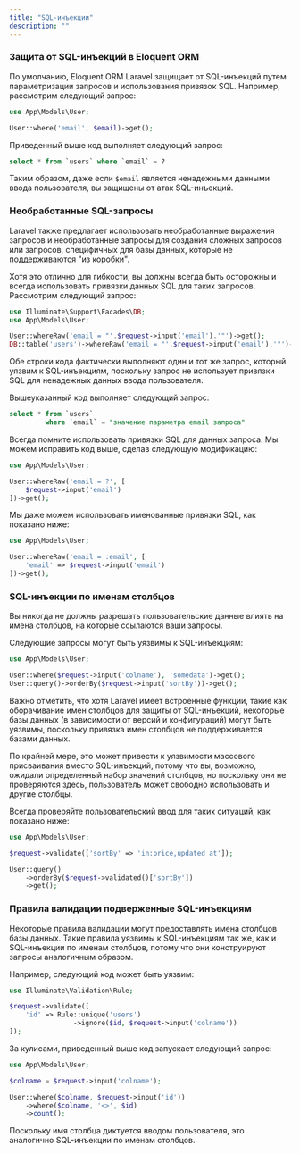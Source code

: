 ```yaml
---
title: "SQL-инъекции"
description: ""
---
```


### Защита от SQL-инъекций в Eloquent ORM

По умолчанию, Eloquent ORM Laravel защищает от SQL-инъекций путем параметризации запросов и использования привязок SQL. Например, рассмотрим следующий запрос:

```php
use App\Models\User;

User::where('email', $email)->get();
```

Приведенный выше код выполняет следующий запрос:

```sql
select * from `users` where `email` = ?
```

Таким образом, даже если `$email` является ненадежными данными ввода пользователя, вы защищены от атак SQL-инъекций.

### Необработанные SQL-запросы

Laravel также предлагает использовать необработанные выражения запросов и необработанные запросы для создания сложных запросов или запросов, специфичных для базы данных, которые не поддерживаются "из коробки".

Хотя это отлично для гибкости, вы должны всегда быть осторожны и всегда использовать привязки данных SQL для таких запросов. Рассмотрим следующий запрос:

```php
use Illuminate\Support\Facades\DB;
use App\Models\User;

User::whereRaw('email = "'.$request->input('email').'"')->get();
DB::table('users')->whereRaw('email = "'.$request->input('email').'"')->get();
```

Обе строки кода фактически выполняют один и тот же запрос, который уязвим к SQL-инъекциям, поскольку запрос не использует привязки SQL для ненадежных данных ввода пользователя.

Вышеуказанный код выполняет следующий запрос:

```sql
select * from `users` 
         where `email` = "значение параметра email запроса"
```

Всегда помните использовать привязки SQL для данных запроса. Мы можем исправить код выше, сделав следующую модификацию:

```php
use App\Models\User;

User::whereRaw('email = ?', [
    $request->input('email')
])->get();
```

Мы даже можем использовать именованные привязки SQL, как показано ниже:

```php
use App\Models\User;

User::whereRaw('email = :email', [
    'email' => $request->input('email')
])->get();
```

### SQL-инъекции по именам столбцов

Вы никогда не должны разрешать пользовательские данные влиять на имена столбцов, на которые ссылаются ваши запросы.

Следующие запросы могут быть уязвимы к SQL-инъекциям:

```php
use App\Models\User;

User::where($request->input('colname'), 'somedata')->get();
User::query()->orderBy($request->input('sortBy'))->get();
```

Важно отметить, что хотя Laravel имеет встроенные функции, такие как оборачивание имен столбцов для защиты от SQL-инъекций, некоторые базы данных (в зависимости от версий и конфигураций) могут быть уязвимы, поскольку привязка имен столбцов не поддерживается базами данных.

По крайней мере, это может привести к уязвимости массового присваивания вместо SQL-инъекций, потому что вы, возможно, ожидали определенный набор значений столбцов, но поскольку они не проверяются здесь, пользователь может свободно использовать и другие столбцы.

Всегда проверяйте пользовательский ввод для таких ситуаций, как показано ниже:

```php
use App\Models\User;

$request->validate(['sortBy' => 'in:price,updated_at']);

User::query()
    ->orderBy($request->validated()['sortBy'])
    ->get();
```

### Правила валидации подверженные SQL-инъекциям

Некоторые правила валидации могут предоставлять имена столбцов базы данных. Такие правила уязвимы к SQL-инъекциям так же, как и SQL-инъекции по именам столбцов, потому что они конструируют запросы аналогичным образом.

Например, следующий код может быть уязвим:

```php
use Illuminate\Validation\Rule;

$request->validate([
    'id' => Rule::unique('users')
                ->ignore($id, $request->input('colname'))
]);
```

За кулисами, приведенный выше код запускает следующий запрос:

```php
use App\Models\User;

$colname = $request->input('colname');

User::where($colname, $request->input('id'))
    ->where($colname, '<>', $id)
    ->count();
```

Поскольку имя столбца диктуется вводом пользователя, это аналогично SQL-инъекции по именам столбцов.
